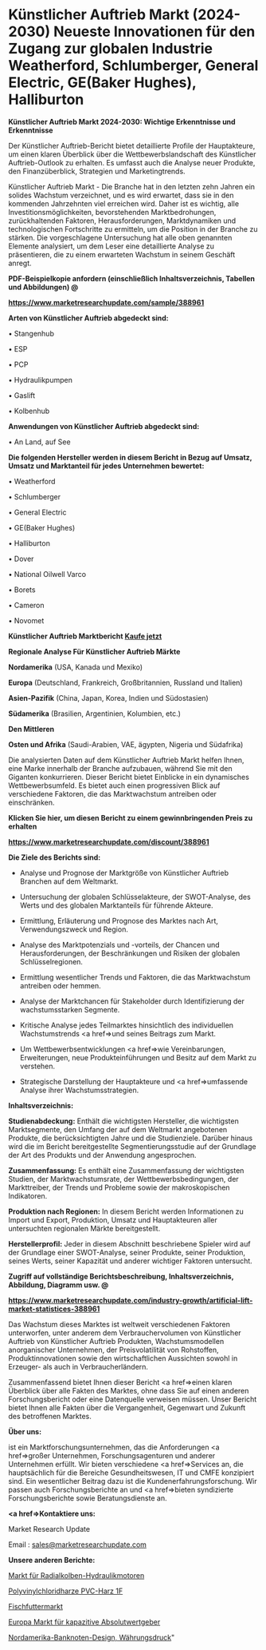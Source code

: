 # Künstlicher Auftrieb Markt (2024-2030) Neueste Innovationen für den Zugang zur globalen Industrie Weatherford, Schlumberger, General Electric, GE(Baker Hughes), Halliburton

<strong>Künstlicher Auftrieb Markt 2024-2030: Wichtige Erkenntnisse und Erkenntnisse</strong>

Der Künstlicher Auftrieb-Bericht bietet detaillierte Profile der Hauptakteure, um einen klaren Überblick über die Wettbewerbslandschaft des Künstlicher Auftrieb-Outlook zu erhalten. Es umfasst auch die Analyse neuer Produkte, den Finanzüberblick, Strategien und Marketingtrends.

Künstlicher Auftrieb Markt - Die Branche hat in den letzten zehn Jahren ein solides Wachstum verzeichnet, und es wird erwartet, dass sie in den kommenden Jahrzehnten viel erreichen wird. Daher ist es wichtig, alle Investitionsmöglichkeiten, bevorstehenden Marktbedrohungen, zurückhaltenden Faktoren, Herausforderungen, Marktdynamiken und technologischen Fortschritte zu ermitteln, um die Position in der Branche zu stärken. Die vorgeschlagene Untersuchung hat alle oben genannten Elemente analysiert, um dem Leser eine detaillierte Analyse zu präsentieren, die zu einem erwarteten Wachstum in seinem Geschäft anregt.



<strong><b>PDF-Beispielkopie anfordern (einschließlich Inhaltsverzeichnis, Tabellen und Abbildungen) @ </b></strong>

<strong><a href=https://www.marketresearchupdate.com/sample/388961>

<strong>https://www.marketresearchupdate.com/sample/388961</u></a></strong></strong>



<strong>Arten von Künstlicher Auftrieb abgedeckt sind:</strong>

• Stangenhub

• ESP

• PCP

• Hydraulikpumpen

• Gaslift

• Kolbenhub



<strong>Anwendungen von Künstlicher Auftrieb abgedeckt sind:</strong>

• An Land, auf See



<strong>Die folgenden Hersteller werden in diesem Bericht in Bezug auf Umsatz, Umsatz und Marktanteil für jedes Unternehmen bewertet:</strong>

• Weatherford

• Schlumberger

• General Electric

• GE(Baker Hughes)

• Halliburton

• Dover

• National Oilwell Varco

• Borets

• Cameron

• Novomet



<strong>Künstlicher Auftrieb Marktbericht <a href=https://www.marketresearchupdate.com/buynow/388961>Kaufe jetzt</a></strong>



<strong>Regionale Analyse Für Künstlicher Auftrieb Märkte</strong>



<strong>Nordamerika</strong> (USA, Kanada und Mexiko)



<strong>Europa</strong> (Deutschland, Frankreich, Großbritannien, Russland und Italien)



<strong>Asien-Pazifik</strong> (China, Japan, Korea, Indien und Südostasien)



<strong>Südamerika</strong> (Brasilien, Argentinien, Kolumbien, etc.)



<strong>Den Mittleren</strong> 

<strong>Osten und Afrika</strong> (Saudi-Arabien, VAE, ägypten, Nigeria und Südafrika)

Die analysierten Daten auf dem Künstlicher Auftrieb Markt helfen Ihnen, eine Marke innerhalb der Branche aufzubauen, während Sie mit den Giganten konkurrieren. Dieser Bericht bietet Einblicke in ein dynamisches Wettbewerbsumfeld. Es bietet auch einen progressiven Blick auf verschiedene Faktoren, die das Marktwachstum antreiben oder einschränken.



<strong>Klicken Sie hier, um diesen Bericht zu einem gewinnbringenden Preis zu erhalten
</strong>

<strong><a href=https://www.marketresearchupdate.com/discount/388961>https://www.marketresearchupdate.com/discount/388961</b></u></strong></a>



<strong>Die Ziele des Berichts sind:</strong>

- Analyse und Prognose der Marktgröße von Künstlicher Auftrieb Branchen auf dem Weltmarkt.

- Untersuchung der globalen Schlüsselakteure, der SWOT-Analyse, des Werts und des globalen Marktanteils für führende Akteure.

- Ermittlung, Erläuterung und Prognose des Marktes nach Art, Verwendungszweck und Region.

- Analyse des Marktpotenzials und -vorteils, der Chancen und Herausforderungen, der Beschränkungen und Risiken der globalen Schlüsselregionen.

- Ermittlung wesentlicher Trends und Faktoren, die das Marktwachstum antreiben oder hemmen.

- Analyse der Marktchancen für Stakeholder durch Identifizierung der wachstumsstarken Segmente.

- Kritische Analyse jedes Teilmarktes hinsichtlich des individuellen Wachstumstrends <a href=>und</a> seines Beitrags zum Markt.

- Um Wettbewerbsentwicklungen <a href=>wie</a> Vereinbarungen, Erweiterungen, neue Produkteinführungen und Besitz auf dem Markt zu verstehen.

- Strategische Darstellung der Hauptakteure und <a href=>umfas</a>sende Analyse ihrer Wachstumsstrategien.



<strong>Inhaltsverzeichnis:</strong>



<strong>Studienabdeckung:</strong> Enthält die wichtigsten Hersteller, die wichtigsten Marktsegmente, den Umfang der auf dem Weltmarkt angebotenen Produkte, die berücksichtigten Jahre und die Studienziele. Darüber hinaus wird die im Bericht bereitgestellte Segmentierungsstudie auf der Grundlage der Art des Produkts und der Anwendung angesprochen.



<strong>Zusammenfassung:</strong> Es enthält eine Zusammenfassung der wichtigsten Studien, der Marktwachstumsrate, der Wettbewerbsbedingungen, der Markttreiber, der Trends und Probleme sowie der makroskopischen Indikatoren.



<strong>Produktion nach Regionen:</strong> In diesem Bericht werden Informationen zu Import und Export, Produktion, Umsatz und Hauptakteuren aller untersuchten regionalen Märkte bereitgestellt.



<strong>Herstellerprofil:</strong> Jeder in diesem Abschnitt beschriebene Spieler wird auf der Grundlage einer SWOT-Analyse, seiner Produkte, seiner Produktion, seines Werts, seiner Kapazität und anderer wichtiger Faktoren untersucht.



<strong><b>Zugriff auf vollständige Berichtsbeschreibung, Inhaltsverzeichnis, Abbildung, Diagramm usw. @ </b></strong>

<strong><a href=https://www.marketresearchupdate.com/industry-growth/artificial-lift-market-statistices-388961>https://www.marketresearchupdate.com/industry-growth/artificial-lift-market-statistices-388961</a></strong>

Das Wachstum dieses Marktes ist weltweit verschiedenen Faktoren unterworfen, unter anderem dem Verbrauchervolumen von Künstlicher Auftrieb von Künstlicher Auftrieb Produkten, Wachstumsmodellen anorganischer Unternehmen, der Preisvolatilität von Rohstoffen, Produktinnovationen sowie den wirtschaftlichen Aussichten sowohl in Erzeuger- als auch in Verbraucherländern.

Zusammenfassend bietet Ihnen dieser Bericht <a href=>einen</a> klaren Überblick über alle Fakten des Marktes, ohne dass Sie auf einen anderen Forschungsbericht oder eine Datenquelle verweisen müssen. Unser Bericht bietet Ihnen alle Fakten über die Vergangenheit, Gegenwart und Zukunft des betroffenen Marktes.



<strong>Über uns:</strong>

 ist ein Marktforschungsunternehmen, das die Anforderungen <a href=>großer</a> Unternehmen, Forschungsagenturen und anderer Unternehmen erfüllt. Wir bieten verschiedene <a href=>Services</a> an, die hauptsächlich für die Bereiche Gesundheitswesen, IT und CMFE konzipiert sind. Ein wesentlicher Beitrag dazu ist die Kundenerfahrungsforschung. Wir passen auch Forschungsberichte an und <a href=>bieten</a> syndizierte Forschungsberichte sowie Beratungsdienste an.



<strong><a href=>Kontaktiere uns:</a></strong>

Market Research Update

Email : sales@marketresearchupdate.com



<strong>Unsere anderen Berichte:</strong>

<a href=https://www.linkedin.com/pulse/radial-piston-hydraulic-motors-market-2023-latest-trending>Markt für Radialkolben-Hydraulikmotoren</a>

<a href=https://www.linkedin.com/pulse/polyvinyl-chloride-resins-pvc-resin-1f>Polyvinylchloridharze PVC-Harz 1F</a>

<a href=https://www.linkedin.com/pulse/fish-feed-market-2023-remarking-enormous-growth>Fischfuttermarkt</a>

<a href=https://www.linkedin.com/pulse/europe-capacitive-absolute-encoders-market>Europa Markt für kapazitive Absolutwertgeber</a>

<a href=https://www.linkedin.com/pulse/north-america-banknotes-design-currency-printing>Nordamerika-Banknoten-Design, Währungsdruck</a>"
